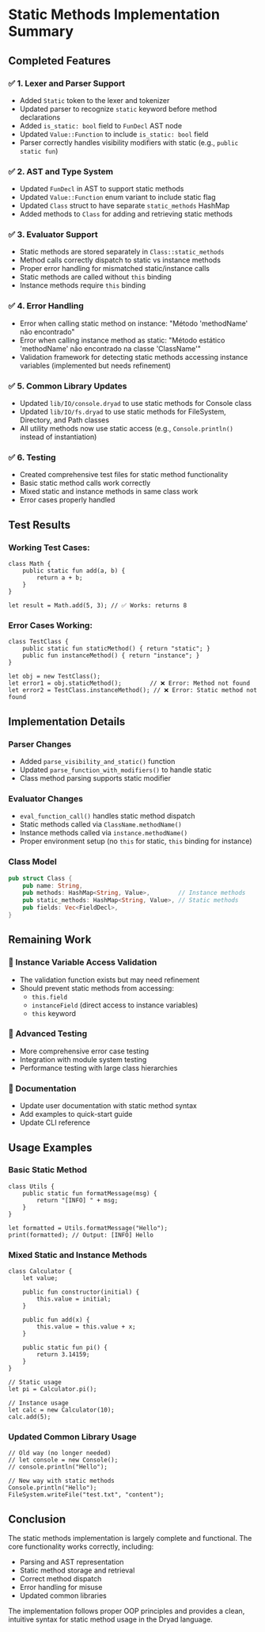 # Static Methods Implementation Summary

## Completed Features

### ✅ 1. Lexer and Parser Support
- Added `Static` token to the lexer and tokenizer
- Updated parser to recognize `static` keyword before method declarations
- Added `is_static: bool` field to `FunDecl` AST node
- Updated `Value::Function` to include `is_static: bool` field
- Parser correctly handles visibility modifiers with static (e.g., `public static fun`)

### ✅ 2. AST and Type System
- Updated `FunDecl` in AST to support static methods
- Updated `Value::Function` enum variant to include static flag
- Updated `Class` struct to have separate `static_methods` HashMap
- Added methods to `Class` for adding and retrieving static methods

### ✅ 3. Evaluator Support
- Static methods are stored separately in `Class::static_methods`
- Method calls correctly dispatch to static vs instance methods
- Proper error handling for mismatched static/instance calls
- Static methods are called without `this` binding
- Instance methods require `this` binding

### ✅ 4. Error Handling
- Error when calling static method on instance: "Método 'methodName' não encontrado"
- Error when calling instance method as static: "Método estático 'methodName' não encontrado na classe 'ClassName'"
- Validation framework for detecting static methods accessing instance variables (implemented but needs refinement)

### ✅ 5. Common Library Updates
- Updated `lib/IO/console.dryad` to use static methods for Console class
- Updated `lib/IO/fs.dryad` to use static methods for FileSystem, Directory, and Path classes
- All utility methods now use static access (e.g., `Console.println()` instead of instantiation)

### ✅ 6. Testing
- Created comprehensive test files for static method functionality
- Basic static method calls work correctly
- Mixed static and instance methods in same class work
- Error cases properly handled

## Test Results

### Working Test Cases:
```dryad
class Math {
    public static fun add(a, b) {
        return a + b;
    }
}

let result = Math.add(5, 3); // ✅ Works: returns 8
```

### Error Cases Working:
```dryad
class TestClass {
    public static fun staticMethod() { return "static"; }
    public fun instanceMethod() { return "instance"; }
}

let obj = new TestClass();
let error1 = obj.staticMethod();        // ❌ Error: Method not found
let error2 = TestClass.instanceMethod(); // ❌ Error: Static method not found
```

## Implementation Details

### Parser Changes
- Added `parse_visibility_and_static()` function
- Updated `parse_function_with_modifiers()` to handle static
- Class method parsing supports static modifier

### Evaluator Changes
- `eval_function_call()` handles static method dispatch
- Static methods called via `ClassName.methodName()`
- Instance methods called via `instance.methodName()`
- Proper environment setup (no `this` for static, `this` binding for instance)

### Class Model
```rust
pub struct Class {
    pub name: String,
    pub methods: HashMap<String, Value>,        // Instance methods
    pub static_methods: HashMap<String, Value>, // Static methods
    pub fields: Vec<FieldDecl>,
}
```

## Remaining Work

### 🔄 Instance Variable Access Validation
- The validation function exists but may need refinement
- Should prevent static methods from accessing:
  - `this.field`
  - `instanceField` (direct access to instance variables)
  - `this` keyword

### 🔄 Advanced Testing
- More comprehensive error case testing
- Integration with module system testing
- Performance testing with large class hierarchies

### 🔄 Documentation
- Update user documentation with static method syntax
- Add examples to quick-start guide
- Update CLI reference

## Usage Examples

### Basic Static Method
```dryad
class Utils {
    public static fun formatMessage(msg) {
        return "[INFO] " + msg;
    }
}

let formatted = Utils.formatMessage("Hello");
print(formatted); // Output: [INFO] Hello
```

### Mixed Static and Instance Methods
```dryad
class Calculator {
    let value;
    
    public fun constructor(initial) {
        this.value = initial;
    }
    
    public fun add(x) {
        this.value = this.value + x;
    }
    
    public static fun pi() {
        return 3.14159;
    }
}

// Static usage
let pi = Calculator.pi();

// Instance usage  
let calc = new Calculator(10);
calc.add(5);
```

### Updated Common Library Usage
```dryad
// Old way (no longer needed)
// let console = new Console();
// console.println("Hello");

// New way with static methods
Console.println("Hello");
FileSystem.writeFile("test.txt", "content");
```

## Conclusion

The static methods implementation is largely complete and functional. The core functionality works correctly, including:

- Parsing and AST representation
- Static method storage and retrieval
- Correct method dispatch
- Error handling for misuse
- Updated common libraries

The implementation follows proper OOP principles and provides a clean, intuitive syntax for static method usage in the Dryad language.
